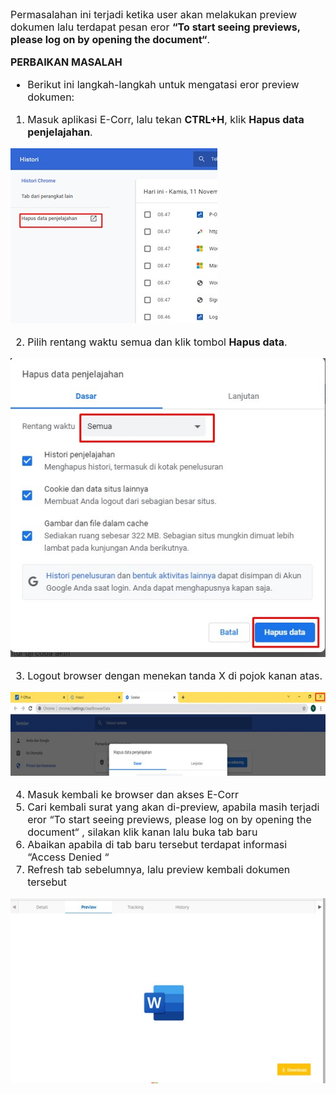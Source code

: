 <font size="3">


Permasalahan ini terjadi ketika user akan melakukan preview dokumen lalu terdapat
pesan eror **“To start seeing previews, please log on by opening the document“**.

**PERBAIKAN MASALAH**

- Berikut ini langkah-langkah untuk mengatasi eror preview dokumen:

1.	Masuk aplikasi E-Corr, lalu tekan **CTRL+H**, klik **Hapus data penjelajahan**.

![gambar](FAQ/E32.jpg)

2.	Pilih rentang waktu semua dan klik tombol **Hapus data**.

![gambar](FAQ/E33.jpg)

3.	Logout browser dengan menekan tanda X di pojok kanan atas.

![gambar](FAQ/E34.jpg)

4.	Masuk kembali ke browser dan akses E-Corr
5.	Cari kembali surat yang akan di-preview, apabila masih terjadi eror “To start seeing previews, please log on by opening the document“ , silakan klik kanan lalu buka tab baru
6.	Abaikan apabila di tab baru tersebut terdapat informasi “Access Denied “
7.	Refresh tab sebelumnya, lalu preview kembali dokumen tersebut
    
![gambar](FAQ/E35.jpg)